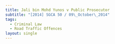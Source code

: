 ```yaml
---
title: Jali bin Mohd Yunos v Public Prosecutor
subtitle: "[2014] SGCA 50 / 09\_October\_2014"
tags:
  - Criminal Law
  - Road Traffic Offences
layout: single
---
```


